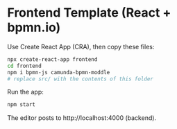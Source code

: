 # Frontend Template (React + bpmn.io)

Use Create React App (CRA), then copy these files:

```bash
npx create-react-app frontend
cd frontend
npm i bpmn-js camunda-bpmn-moddle
# replace src/ with the contents of this folder
```

Run the app:

```bash
npm start
```

The editor posts to http://localhost:4000 (backend).
